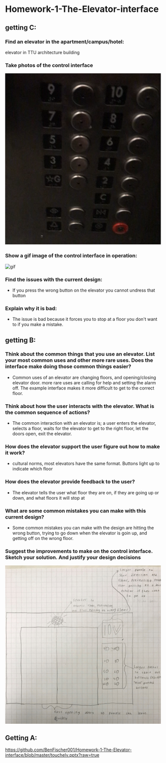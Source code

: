 # Homework-1-The-Elevator-interface

## getting C:
### Find an elevator in the apartment/campus/hotel: 
elevator in TTU architecture building 

### Take photos of the control interface
![Screenshot](elv.png)

### Show a gif image of the control interface in operation:
![gif](elvsmall.gif)

### Find the issues with the current design:
- If you press the wrong button on the elevator you cannot undress that button

### Explain why it is bad:
- The issue is bad because it forces you to stop at a floor you don't want to if you make a mistake.

## getting B:

### Think about the common things that you use an elevator. List your most common uses and other more rare uses. Does the interface make doing those common things easier?
- Common uses of an elevator are changing floors, and opening/closing elevator door. more rare uses are calling for help and setting the alarm off.
The example interface makes it more difficult to get to the correct floor.

### Think about how the user interacts with the elevator. What is the common sequence of actions?
- The common interaction with an elevator is; a user enters the elevator, selects a floor, waits for the elevator to get to the right
floor, let the doors open, exit the elevator.

### How does the elevator support the user figure out how to make it work?
- cultural norms, most elevators have the same format. Buttons light up to indicate which floor

### How does the elevator provide feedback to the user?
- The elevator tells the user what floor they are on, if they are going up or down, and what floors it will stop at

### What are some common mistakes you can make with this current design?
- Some common mistakes you can make with the design are hitting the wrong button, trying to go down when the elevator is goin up, and getting off on the wrong floor.

### Suggest the improvements to make on the control interface. Sketch your solution. And justify your design decisions
![design](design.jpeg)


## Getting A:
https://github.com/BenFischer001/Homework-1-The-Elevator-interface/blob/master/touchelv.pptx?raw=true


